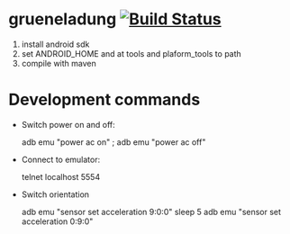 grueneladung [![Build Status](https://travis-ci.org/crasu/grueneladung.png?branch=master)](https://travis-ci.org/crasu/grueneladung)
============
1.  install android sdk
2.  set ANDROID_HOME and at tools and plaform_tools to path
3.  compile with maven

Development commands
============
*  Switch power on and off:

    adb emu "power ac on" ; adb emu "power ac off"

* Connect to emulator:
    
    telnet localhost 5554

* Switch orientation
    
    adb emu "sensor set acceleration 9:0:0" 
    sleep 5
    adb emu "sensor set acceleration 0:9:0"
